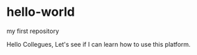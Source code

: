 # hello-world
my first repository

Hello Collegues, Let's see if I can learn how to use this platform. 
